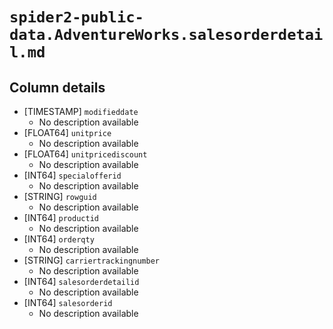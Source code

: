 # `spider2-public-data.AdventureWorks.salesorderdetail.md`

## Column details

* [TIMESTAMP]    `modifieddate`
  - No description available
* [FLOAT64]    `unitprice`
  - No description available
* [FLOAT64]    `unitpricediscount`
  - No description available
* [INT64]    `specialofferid`
  - No description available
* [STRING]    `rowguid`
  - No description available
* [INT64]    `productid`
  - No description available
* [INT64]    `orderqty`
  - No description available
* [STRING]    `carriertrackingnumber`
  - No description available
* [INT64]    `salesorderdetailid`
  - No description available
* [INT64]    `salesorderid`
  - No description available

